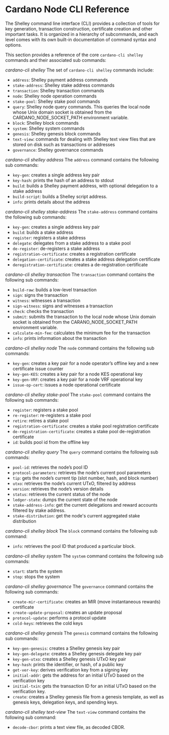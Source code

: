 # Cardano Node CLI Reference

The Shelley command line interface (CLI) provides a collection of tools for key generation, transaction construction, certificate creation and other important tasks. It is organized in a hierarchy of subcommands, and each level comes with its own built-in documentation of command syntax and options.

This section provides a reference of the core `cardano-cli shelley` commands and their associated sub commands:

*cardano-cli shelley*
The set of `cardano-cli shelley` commands include:
* `address`: Shelley payment address commands
* `stake-address`: Shelley stake address commands
* `transaction`: Shelley transaction commands
* `node`: Shelley node operation commands
* `stake-pool`: Shelley stake pool commands
* `query`: Shelley node query commands. This queries the local node whose Unix domain socket is obtained from the CARDANO_NODE_SOCKET_PATH environment variable.
* `block`: Shelley block commands
* `system`: Shelley system commands
* `genesis`: Shelley genesis block commands
* `text-view`: commands for dealing with Shelley text view files that are stored on disk such as transactions or addresses
* `governance`: Shelley governance commands

*cardano-cli shelley address*
The `address` command contains the following sub commands:
* `key-gen`: creates a single address key pair
* `key-hash`: prints the hash of an address to stdout
* `build`: builds a Shelley payment address, with optional delegation to a stake address
* `build-script`: builds a Shelley script address.
* `info`: prints details about the address

*cardano-cli shelley stake-address*
The `stake-address` command contains the following sub commands:
* `key-gen`: creates a single address key pair
* `build`: builds a stake address
* `register`: registers a stake address
* `delegate`: delegates from a stake address to a stake pool
* `de-register`: de-registers a stake address
* `registration-certificate`: creates a registration certificate
* `delegation-certificate`: creates a stake address delegation certificate
* `deregistration-certificate`: creates a de-registration certificate

*cardano-cli shelley transaction*
The `transaction` command contains the following sub commands:
* `build-raw`: builds a low-level transaction
* `sign`: signs the transaction
* `witness`: witnesses a transaction
* `sign-witness`: signs and witnesses a transaction
* `check`: checks the transaction
* `submit`: submits the transaction to the local node whose Unix domain socket is obtained from the CARANO_NODE_SOCKET_PATH environment variable.
* `calculate-min-fee`: calculates the minimum fee for the transaction
* `info`: prints information about the transaction

*cardano-cli shelley node*
The `node` command contains the following sub commands:
* `key-gen`: creates a key pair for a node operator’s offline key and a new certificate issue counter
* `key-gen-KES`: creates a key pair for a node KES operational key
* `key-gen-VRF`: creates a key pair for a node VRF operational key
* `issue-op-cert`: issues a node operational certificate

*cardano-cli shelley stake-pool*
The `stake-pool` command contains the following sub commands:
* `register`: registers a stake pool
* `re-register`: re-registers a stake pool
* `retire`: retires a stake pool
* `registration-certificate`: creates a stake pool registration certificate
* `de-registration-certificate`: creates a stake pool de-registration certificate
* `id`:  builds pool id from the offline key

*cardano-cli shelley query*
The `query` command contains the following sub commands:
* `pool-id`: retrieves the node’s pool ID
* `protocol-parameters`: retrieves the node’s current pool parameters
* `tip`: gets the node’s current tip (slot number, hash, and block number)
* `utxo`: retrieves the node’s current UTxO, filtered by address
* `version`: retrieves the node’s version details
* `status`: retrieves the current status of the node
* `ledger-state`:  dumps the current state of the node
* `stake-address-info`: get the current delegations and reward accounts filtered by stake address.
* `stake-distribution`: get the node's current aggregated stake distribution

*cardano-cli shelley block*
The `block` command contains the following sub command:
* `info`: retrieves the pool ID that produced a particular block.

*cardano-cli shelley system*
The `system` command contains the following sub commands:
* `start`: starts the system
* `stop`: stops the system

*cardano-cli shelley governance*
The `governance` command contains the following sub commands:
* `create-mir-certificate`: creates an MIR (move instantaneous rewards) certificate
* `create-update-proposal`: creates an update proposal
* `protocol-update`: performs a protocol update
* `cold-keys`: retrieves the cold keys

*cardano-cli shelley genesis*
The `genesis` command contains the following sub commands:
* `key-gen-genesis`: creates a Shelley genesis key pair
* `key-gen-delegate`: creates a Shelley genesis delegate key pair
* `key-gen-utxo`: creates a Shelley genesis UTxO key pair
* `key-hash`: prints the identifier, or hash, of a public key
* `get-ver-key`: derives verification key from a signing key
* `initial-addr`: gets the address for an initial UTxO based on the verification key
* `initial-txin`: gets the transaction ID for an initial UTxO based on the verification key.
* `create`: creates a Shelley genesis file from a genesis template, as well as genesis keys, delegation keys, and spending keys.

*cardano-cli shelley text-view*
The `text-view` command contains the following sub command:
* `decode-cbor`: prints a text view file, as decoded CBOR.
